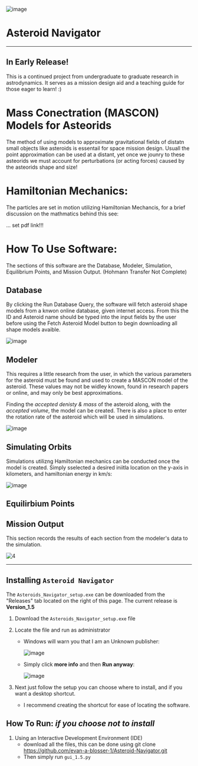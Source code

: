 ![image](https://github.com/user-attachments/assets/6e73ce21-b49d-43d4-b7e9-a10abcb8bb81)

# Asteroid Navigator
---
In Early Release!
---

This is a continued project from undergraduate to graduate research in astrodynamics. It serves as a mission design aid and a teaching guide for those eager to learn! :)

# Mass Conectration (MASCON) Models for Asteorids

The method of using models to approximate gravitational fields of distatn small objects like asteroids is essentail for space mission design. Usuall the point approximation can be used at a distant, yet once we jounry to these asteorids we must account for perturbations (or acting forces) caused by the asteorids shape and size! 


# Hamiltonian Mechanics:

The particles are set in motion utilizing Hamiltonian Mechancis, for a brief discussion on the mathmatics behind this see:

... set pdf link!!! 


# How To Use Software:

The sections of this software are the Database, Modeler, Simulation, Equilibrium Points, and Mission Output. (Hohmann Transfer Not Complete)

## Database 

By clicking the Run Database Query, the software will fetch asteroid shape models from a knwon online database, given internet access. From this the ID and Asteroid name should be typed into the input fields by the user before using the Fetch Asteroid Model button to begin downloading all shape models avaible. 

![image](https://github.com/user-attachments/assets/6f60b9be-b293-4335-b3ec-dffbc6794fa0)


## Modeler 

This requires a little research from the user, in which the various parameters for the asteroid must be found and used to create a MASCON model of the asteroid. These values may not be widley known, found in research papers or online, and may only be best approximations. 

Finding the *accepted denisty & mass* of the asteroid along, with the *accepted volume*, the model can be created. There is also a place to enter the rotation rate of the asteroid which will be used in simulations. 

![image](https://github.com/user-attachments/assets/eb218506-e033-406b-b664-85e21340ef44)


## Simulating Orbits

Simulations utilizng Hamiltonian mechanics can be conducted once the model is created. Simply sselected a desired iniitla location on the y-axis in kilometers, and hamiltonian energy in km/s:

![image](https://github.com/user-attachments/assets/d38233d0-8c30-4a76-bb99-dfc50a279491)


## Equilirbium Points





## Mission Output

This section records the results of each section from the modeler's data to the simulation.

![4](https://github.com/user-attachments/assets/666255ea-e6db-4f5a-a2eb-cb49b9ccd960)


---

## Installing `Asteroid Navigator`
  The `Asteroids_Navigator_setup.exe` can be downloaded from the "Releases" tab located on the right of this page.
  The current release is **Version_1.5**

  1. Download the `Asteroids_Navigator_setup.exe` file
  2. Locate the file and run as administrator
      - Windows will warn you that I am an Unknown publisher:
        
        ![image](https://github.com/evan-a-blosser-1/Asteroid_Shape_Model_GUI_1.0/assets/85218360/5bf24413-4d60-49d8-91e0-4affb43f8df8)
        
      - Simply click **more info** and then **Run anyway**:
        
        ![image](https://github.com/evan-a-blosser-1/Asteroid_Shape_Model_GUI_1.0/assets/85218360/0aae3d60-67a4-434b-8a8f-d52984f1683f)
        
3. Next just follow the setup you can choose where to install, and if you want a desktop shortcut.

   - I recommend creating the shortcut for ease of locating the software. 


## How To Run: *if you choose not to install* 
  1) Using an Interactive Development Environment (IDE)
     - download all the files, this can be done using git clone https://github.com/evan-a-blosser-1/Asteroid-Navigator.git
     - Then simply run `gui_1.5.py` 
